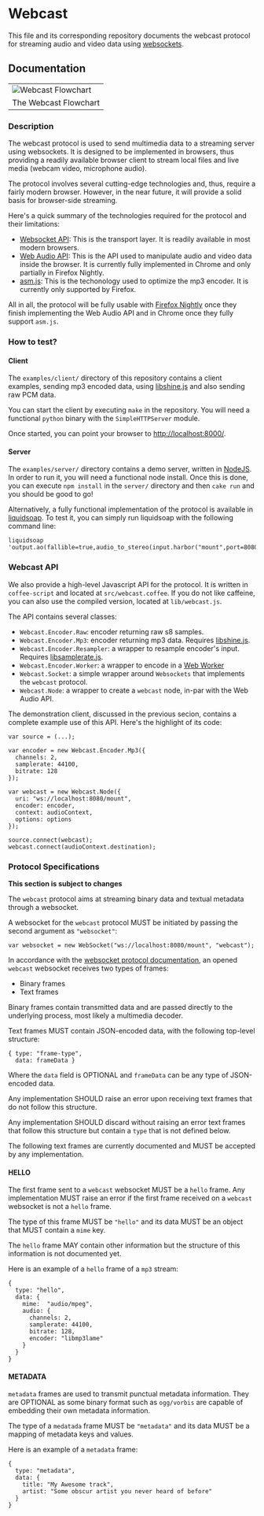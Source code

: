 Webcast
=======

This file and its corresponding repository documents the webcast protocol for streaming audio and video data using
[websockets](http://en.wikipedia.org/wiki/WebSocket).

Documentation
-------------

<table>
  <tr><td><img src="https://rawgithub.com/savonet/webcast/master/misc/webcast.svg" alt="Webcast Flowchart" title="Webcast Flowchart"/></td></tr>
  <tr><td>The Webcast Flowchart</td></tr>
</table>

### Description

The webcast protocol is used to send multimedia data to a streaming server using websockets. It is designed to be implemented
in browsers, thus providing a readily available browser client to stream local files and live media (webcam video, microphone audio).

The protocol involves several cutting-edge technologies and, thus, require a fairly modern browser. However, in the
near future, it will provide a solid basis for browser-side streaming. 

Here's a quick summary of the technologies required for the protocol and their limitations:
* [Websocket API](http://www.w3.org/TR/2011/WD-websockets-20110929/): This is the transport layer. It is readily available in most modern browsers.
* [Web Audio API](https://dvcs.w3.org/hg/audio/raw-file/tip/webaudio/specification.html): This is the API used to manipulate audio and video data inside the browser. It is currently fully implemented in Chrome and only partially in Firefox Nightly.
* [asm.js](http://asmjs.org/): This is the techonology used to optimize the mp3 encoder. It is currently only supported by Firefox.

All in all, the protocol will be fully usable with [Firefox Nightly](http://nightly.mozilla.org/) once they finish implementing the Web Audio API 
and in Chrome once they fully support `asm.js`.

### How to test?

#### Client

The `examples/client/` directory of this repository contains a client examples, sending mp3 encoded data, using 
[libshine.js](https://github.com/savonet/shine/tree/master/js) and also sending raw PCM data. 

You can start the client by executing `make` in the repository. You will need a functional `python` binary 
with the `SimpleHTTPServer` module.

Once started, you can point your browser to [http://localhost:8000/](http://localhost:8000/).

#### Server

The `examples/server/` directory contains a demo server, written in [NodeJS](http://nodejs.org/). In order to run it, you
will need a functional node install. Once this is done, you can execute `npm install` in the `server/` directory
and then `cake run` and you should be good to go!

Alternatively, a fully functional implementation of the protocol is available in
[liquidsoap](https://github.com/savonet/liquidsoap). To test it, you can simply run liquidsoap with the following
command line:
```
liquidsoap 'output.ao(fallible=true,audio_to_stereo(input.harbor("mount",port=8080)))'
```


### Webcast API

We also provide a high-level Javascript API for the protocol. It is written in `coffee-script` and located
at `src/webcast.coffee`. If you do not like caffeine, you can also use the compiled version, located at `lib/webcast.js`.

The API contains several classes:

* `Webcast.Encoder.Raw`: encoder returning raw s8 samples.
* `Webcast.Encoder.Mp3`: encoder returning mp3 data. Requires [libshine.js](https://github.com/savonet/shine/tree/master/js).
* `Webcast.Encoder.Resampler`: a wrapper to resample encoder's input. Requires [libsamplerate.js](https://github.com/savonet/libsamplerate-js).
* `Webcast.Encoder.Worker`: a wrapper to encode in a [Web Worker](http://www.w3.org/TR/workers/)
* `Webcast.Socket`: a simple wrapper around `Websockets` that implements the `webcast` protocol.
* `Webcast.Node`: a wrapper to create a `webcast` node, in-par with the Web Audio API.

The demonstration client, discussed in the previous secion, contains a complete example use of this API.
Here's the highlight of its code:

```
var source = (...);

var encoder = new Webcast.Encoder.Mp3({
  channels: 2,
  samplerate: 44100,
  bitrate: 128
});

var webcast = new Webcast.Node({
  uri: "ws://localhost:8080/mount",
  encoder: encoder,
  context: audioContext,
  options: options
});

source.connect(webcast);
webcast.connect(audioContext.destination);

```

### Protocol Specifications

**This section is subject to changes**

The `webcast` protocol aims at streaming binary data and textual metadata through a websocket. 

A websocket for the `webcast` protocol MUST be initiated by passing the second argument as `"websocket"`:
```
var websocket = new WebSocket("ws://localhost:8080/mount", "webcast");
```

In accordance with the [websocket protocol documentation](http://tools.ietf.org/html/rfc6455), an opened
`webcast` websocket receives two types of frames:
* Binary frames
* Text frames

Binary frames contain transmitted data and are passed directly to the underlying process, most likely a
multimedia decoder.

Text frames MUST contain JSON-encoded data, with the following top-level structure:
```
{ type: "frame-type",
  data: frameData }
```
Where the `data` field is OPTIONAL and `frameData` can be any type of JSON-encoded data.

Any implementation SHOULD raise an error upon receiving text frames that do not follow this structure. 

Any implementation SHOULD discard without raising an error text frames that follow this structure
but contain a `type` that is not defined below. 

The following text frames are currently documented and MUST be accepted by any implementation.

#### HELLO

The first frame sent to a `webcast` websocket MUST be a `hello` frame. Any implementation MUST
raise an error if the first frame received on a `webcast` websocket is not a `hello` frame.

The type of this frame MUST be `"hello"` and its data MUST be an object that MUST contain a `mime` key.

The `hello` frame MAY contain other information but the structure of this information is not documented yet.

Here is an example of a `hello` frame of a `mp3` stream:
```
{
  type: "hello",
  data: {
    mime:  "audio/mpeg",
    audio: {
      channels: 2,
      samplerate: 44100,
      bitrate: 128,
      encoder: "libmp3lame"
    }
  }
}
```

#### METADATA

`metadata` frames are used to transmit punctual metadata information. They are OPTIONAL as some
binary format such as `ogg/vorbis` are capable of embedding their own metadata information.

The type of a `medatada` frame MUST be `"metadata"` and its data MUST be a mapping of metadata keys 
and values.

Here is an example of a `metadata` frame:
```
{
  type: "metadata",
  data: {
    title: "My Awesome track",
    artist: "Some obscur artist you never heard of before"
  }
}
```
